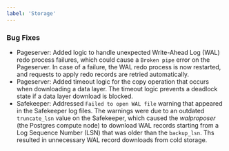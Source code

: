 ```yaml
---
label: 'Storage'
---
```


### Bug Fixes

- Pageserver: Added logic to handle unexpected Write-Ahead Log (WAL) redo process failures, which could cause a `Broken pipe` error on the Pageserver. In case of a failure, the WAL redo process is now restarted, and requests to apply redo records are retried automatically.
- Pageserver: Added timeout logic for the copy operation that occurs when downloading a data layer. The timeout logic prevents a deadlock state if a data layer download is blocked.
- Safekeeper: Addressed `Failed to open WAL file` warning that appeared in the Safekeeper log files. The warnings were due to an outdated `truncate_lsn` value on the Safekeeper, which caused the _walproposer_ (the Postgres compute node) to download WAL records starting from a Log Sequence Number (LSN) that was older than the `backup_lsn`. Ths resulted in unnecessary WAL record downloads from cold storage.
